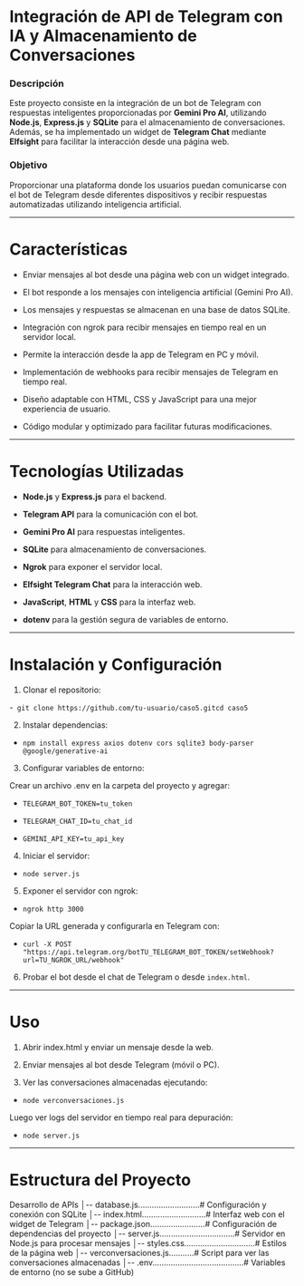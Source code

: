 # Integración de API de Telegram con IA y Almacenamiento de Conversaciones

### Descripción

Este proyecto consiste en la integración de un bot de Telegram con respuestas inteligentes proporcionadas por **Gemini Pro AI**, utilizando **Node.js**, **Express.js** y **SQLite** para el almacenamiento de conversaciones. Además, se ha implementado un widget de **Telegram Chat** mediante **Elfsight** para facilitar la interacción desde una página web.

### Objetivo

Proporcionar una plataforma donde los usuarios puedan comunicarse con el bot de Telegram desde diferentes dispositivos y recibir respuestas automatizadas utilizando inteligencia artificial.

---

# Características

- Enviar mensajes al bot desde una página web con un widget integrado.

- El bot responde a los mensajes con inteligencia artificial (Gemini Pro AI).

- Los mensajes y respuestas se almacenan en una base de datos SQLite.

- Integración con ngrok para recibir mensajes en tiempo real en un servidor local.

- Permite la interacción desde la app de Telegram en PC y móvil.

- Implementación de webhooks para recibir mensajes de Telegram en tiempo real.

- Diseño adaptable con HTML, CSS y JavaScript para una mejor experiencia de usuario.

- Código modular y optimizado para facilitar futuras modificaciones.

---

# Tecnologías Utilizadas

- **Node.js** y **Express.js** para el backend.

- **Telegram API** para la comunicación con el bot.

- **Gemini Pro AI** para respuestas inteligentes.

- **SQLite** para almacenamiento de conversaciones.

- **Ngrok** para exponer el servidor local.

- **Elfsight Telegram Chat** para la interacción web.

- **JavaScript**, **HTML** y **CSS** para la interfaz web.

- **dotenv** para la gestión segura de variables de entorno.

---

# Instalación y Configuración

1. Clonar el repositorio:

 -` git clone https://github.com/tu-usuario/caso5.gitcd caso5`

2. Instalar dependencias:

- `npm install express axios dotenv cors sqlite3 body-parser @google/generative-ai`

3. Configurar variables de entorno:

Crear un archivo .env en la carpeta del proyecto y agregar:

- `TELEGRAM_BOT_TOKEN=tu_token`

- `TELEGRAM_CHAT_ID=tu_chat_id`

- `GEMINI_API_KEY=tu_api_key`

4. Iniciar el servidor:

- `node server.js`

5. Exponer el servidor con ngrok:

- `ngrok http 3000`

Copiar la URL generada y configurarla en Telegram con:

- `curl -X POST "https://api.telegram.org/botTU_TELEGRAM_BOT_TOKEN/setWebhook?url=TU_NGROK_URL/webhook"`

6. Probar el bot desde el chat de Telegram o desde `index.html`.

---

# Uso

1. Abrir index.html y enviar un mensaje desde la web.

2. Enviar mensajes al bot desde Telegram (móvil o PC).

3. Ver las conversaciones almacenadas ejecutando:

- `node verconversaciones.js`

Luego ver logs del servidor en tiempo real para depuración:

- `node server.js`

---

# Estructura del Proyecto

Desarrollo de APIs
│-- database.js...........................# Configuración y conexión con SQLite
│-- index.html............................# Interfaz web con el widget de Telegram
│-- package.json........................# Configuración de dependencias del proyecto
│-- server.js.................................# Servidor en Node.js para procesar mensajes
│-- styles.css...............................# Estilos de la página web
│-- verconversaciones.js...........# Script para ver las conversaciones almacenadas
│-- .env........................................# Variables de entorno (no se sube a GitHub)
